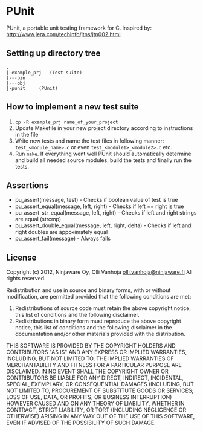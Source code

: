 PUnit
=====

PUnit, a portable unit testing framework for C.
Inspired by: http://www.jera.com/techinfo/jtns/jtn002.html


Setting up directory tree
-------------------------

    .
    |-example_prj	(Test suite)
    |---bin
    |---obj
    |-punit		(PUnit)


How to implement a new test suite
---------------------------------

1. `cp -R example_prj name_of_your_project`
2. Update Makefile in your new project directory according to instructions in
   the file
3. Write new tests and name the test files in following manner:
   `test_<module_name>.c` or even `test_<module1>_<module2>.c` etc.
4. Run `make`. If everything went well PUnit should automatically determine
   and build all needed source modules, build the tests and finally run the
   tests.


Assertions
----------

+ pu_assert(message, test) - Checks if boolean value of test is true
+ pu_assert_equal(message, left, right) - Checks if left == right is true
+ pu_assert_str_equal(message, left, right) - Checks if left and right strings
  are equal (strcmp)
+ pu_assert_double_equal(message, left, right, delta) - Checks if left and
  right doubles are appoximately equal
+ pu_assert_fail(message) - Always fails


License 
-------

Copyright (c) 2012, Ninjaware Oy, Olli Vanhoja <olli.vanhoja@ninjaware.fi>
All rights reserved.

Redistribution and use in source and binary forms, with or without
modification, are permitted provided that the following conditions are met:

1. Redistributions of source code must retain the above copyright notice, this
   list of conditions and the following disclaimer.
2. Redistributions in binary form must reproduce the above copyright notice,
   this list of conditions and the following disclaimer in the documentation
   and/or other materials provided with the distribution.

THIS SOFTWARE IS PROVIDED BY THE COPYRIGHT HOLDERS AND CONTRIBUTORS "AS IS" AND
ANY EXPRESS OR IMPLIED WARRANTIES, INCLUDING, BUT NOT LIMITED TO, THE IMPLIED
WARRANTIES OF MERCHANTABILITY AND FITNESS FOR A PARTICULAR PURPOSE ARE
DISCLAIMED. IN NO EVENT SHALL THE COPYRIGHT OWNER OR CONTRIBUTORS BE LIABLE FOR
ANY DIRECT, INDIRECT, INCIDENTAL, SPECIAL, EXEMPLARY, OR CONSEQUENTIAL DAMAGES
(INCLUDING, BUT NOT LIMITED TO, PROCUREMENT OF SUBSTITUTE GOODS OR SERVICES;
LOSS OF USE, DATA, OR PROFITS; OR BUSINESS INTERRUPTION) HOWEVER CAUSED AND
ON ANY THEORY OF LIABILITY, WHETHER IN CONTRACT, STRICT LIABILITY, OR TORT
(INCLUDING NEGLIGENCE OR OTHERWISE) ARISING IN ANY WAY OUT OF THE USE OF THIS
SOFTWARE, EVEN IF ADVISED OF THE POSSIBILITY OF SUCH DAMAGE.

